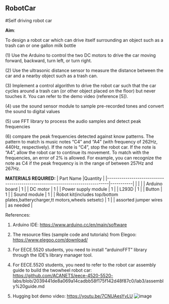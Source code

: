 ## RobotCar
#Self driving robot car


**Aim**:

To design a robot car which can drive itself surrounding an object such as a trash can or one gallon milk bottle 

(1) Use the Arduino to control the two DC motors to drive the car moving forward, backward,
turn left, or turn right.

(2) Use the ultrasonic distance sensor to measure the distance between the car and a
nearby object such as a trash can.

(3) Implement a control algorithm to drive the robot car such that the car cycles around a
trash can (or other object placed on the floor) but never touches it. You can refer to the
demo video (reference [5]).

(4) use the sound sensor module to sample pre-recorded tones and convert the sound to
digital values

(5) use FFT library to process the audio samples and detect peak frequencies

(6) compare the peak frequencies detected against know patterns. The pattern to match is
music notes “C4” and “A4” (with frequency of 262Hz, 440Hz, respectively). If the note is
“C4”, stop the robot car. If the note is “A4”, allow the robot car to continue its movement.
To match with the frequencies, an error of 2% is allowed. For example, you can
recognize the note as C4 if the peak frequency is in the range of between 257Hz and
267Hz.



**MATERIALS REQUIRED:**
| Part Name                                                                     |Quantity   |
|-------------------------------------------------------------------------------|-----------|
|                                                                               |           |
| Arduino board                                                                 | 1         |
| DC motor                                                                      | 1         |
| Power supply module                                                           | 1         |
| L293D                                                                         | 1         |
| Button                                                                        | 1         |
| Sound module                                                                  | 1         |
| Robot kit(includes top/bottom plates,batterycharger,tt motors,wheels setsetc) | 1         |
| assorted jumper wires                                                         | as needed |



References:

1. Arduino IDE: https://www.arduino.cc/en/main/software
   
2. The resource files (sample code and tutorials) from Elegoo:
https://www.elegoo.com/download/

3. For EECE.5520 students, you need to install “arduinoFFT” library through the IDE’s library
manager tool.

4. For EECE.5520 students, you need to refer to the robot car assembly guide to build the twowheel
robot car: https://github.com/ACANETS/eece-4520-5520-
labs/blob/2039441de8a069a14cadbb58f175f142d48f87c0/lab3/assembly%20guide.md

5. Hugging bot demo video: https://youtu.be/7CNUAesYvLU
![image](https://github.com/Prathiba01852498/RobotCar/assets/157857568/cff0b341-70ac-467e-ba7d-ed0fc2f4e77a)


